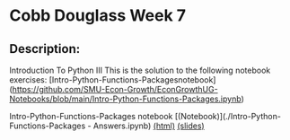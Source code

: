 # Cobb Douglass Week 7
## Description:
Introduction To Python III
This is the solution to the following notebook exercises:
[Intro-Python-Functions-Packagesnotebook] (https://github.com/SMU-Econ-Growth/EconGrowthUG-Notebooks/blob/main/Intro-Python-Functions-Packages.ipynb)

Intro-Python-Functions-Packages notebook [(Notebook)](./Intro-Python-Functions-Packages - Answers.ipynb) [(html)](https://github.com/claytonnabors/Cobb-Douglass-Week-7/blob/main/index.html) [(slides)](https://github.com/claytonnabors/Cobb-Douglass-Week-7/blob/main/Intro-Python-Functions-Packages%20-%20Answers.slides.html)
